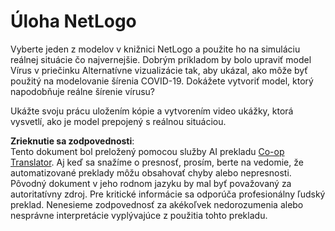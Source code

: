 <!--
CO_OP_TRANSLATOR_METADATA:
{
  "original_hash": "cf654ca60c7f86c8dad28596fb42994b",
  "translation_date": "2025-08-25T23:29:05+00:00",
  "source_file": "lessons/6-Other/23-MultiagentSystems/assignment.md",
  "language_code": "sk"
}
-->
# Úloha NetLogo

Vyberte jeden z modelov v knižnici NetLogo a použite ho na simuláciu reálnej situácie čo najvernejšie. Dobrým príkladom by bolo upraviť model Vírus v priečinku Alternatívne vizualizácie tak, aby ukázal, ako môže byť použitý na modelovanie šírenia COVID-19. Dokážete vytvoriť model, ktorý napodobňuje reálne šírenie vírusu?

Ukážte svoju prácu uložením kópie a vytvorením video ukážky, ktorá vysvetlí, ako je model prepojený s reálnou situáciou.

**Zrieknutie sa zodpovednosti**:  
Tento dokument bol preložený pomocou služby AI prekladu [Co-op Translator](https://github.com/Azure/co-op-translator). Aj keď sa snažíme o presnosť, prosím, berte na vedomie, že automatizované preklady môžu obsahovať chyby alebo nepresnosti. Pôvodný dokument v jeho rodnom jazyku by mal byť považovaný za autoritatívny zdroj. Pre kritické informácie sa odporúča profesionálny ľudský preklad. Nenesieme zodpovednosť za akékoľvek nedorozumenia alebo nesprávne interpretácie vyplývajúce z použitia tohto prekladu.